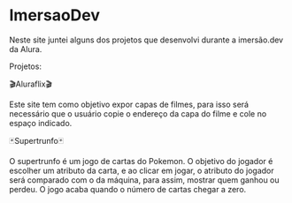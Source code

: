 # ImersaoDev

Neste site juntei alguns dos projetos que desenvolvi durante a imersão.dev da Alura.

Projetos:

🎬Aluraflix🎬

Este site tem como objetivo expor capas de filmes, para isso será necessário que o usuário copie o endereço da capa do filme e cole no espaço indicado.


🃏Supertrunfo🃏

O supertrunfo é um jogo de cartas do Pokemon. O objetivo do jogador é escolher um atributo da carta, e ao clicar em jogar, o atributo do jogador será comparado com o da máquina, para assim, mostrar quem ganhou ou perdeu. O jogo acaba quando o número de cartas chegar a zero.
